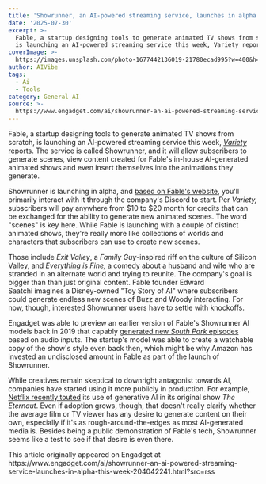 ```yaml
---
title: 'Showrunner, an AI-powered streaming service, launches in alpha this week'
date: '2025-07-30'
excerpt: >-
  Fable, a startup designing tools to generate animated TV shows from scratch,
  is launching an AI-powered streaming service this week, Variety reports....
coverImage: >-
  https://images.unsplash.com/photo-1677442136019-21780ecad995?w=400&h=200&fit=crop&auto=format
author: AIVibe
tags:
  - Ai
  - Tools
category: General AI
source: >-
  https://www.engadget.com/ai/showrunner-an-ai-powered-streaming-service-launches-in-alpha-this-week-204042241.html?src=rss
---
```

<p>Fable, a startup designing tools to generate animated TV shows from scratch, is launching an AI-powered streaming service this week, <a data-i13n="elm:context_link;elmt:doNotAffiliate;cpos:1;pos:1" class="no-affiliate-link" href="https://variety.com/2025/digital/news/netflix-of-ai-amazon-invests-fable-showrunner-launch-1236471989/"><em>Variety </em>reports</a>. The service is called Showrunner, and it will allow subscribers to generate scenes, view content created for Fable&#39;s in-house AI-generated animated shows and even insert themselves into the animations they generate.</p>
<p>Showrunner is launching in alpha, and <a data-i13n="elm:context_link;elmt:doNotAffiliate;cpos:2;pos:1" class="no-affiliate-link" href="https://www.showrunner.xyz/">based on Fable&#39;s website</a>, you&#39;ll primarily interact with it through the company&#39;s Discord to start. Per <em>Variety, </em>subscribers will pay anywhere from $10 to $20 month for credits that can be exchanged for the ability to generate new animated scenes. The word &quot;scenes&quot; is key here. While Fable is launching with a couple of distinct animated shows, they&#39;re really more like collections of worlds and characters that subscribers can use to create new scenes.&nbsp;</p>
<span id="end-legacy-contents"></span><p>Those include <em>Exit Valley</em>, a <em>Family Guy</em>-inspired riff on the culture of Silicon Valley, and <em>Everything is Fine, </em>a comedy about a husband and wife who are stranded in an alternate world and trying to reunite. The company&#39;s goal is bigger than than just original content. Fable founder Edward Saatchi<em>&nbsp;</em>imagines a Disney-owned &quot;Toy Story of AI&quot; where subscribers could generate endless new scenes of Buzz and Woody interacting. For now, though, interested Showrunner users have to settle with knockoffs.</p>
<p>Engadget was able to preview an earlier version of Fable&#39;s Showrunner AI models back in 2019 that capably <a data-i13n="elm:context_link;elmt:doNotAffiliate;cpos:3;pos:1" class="no-affiliate-link" href="https://www.engadget.com/the-simulation-ai-put-me-in-a-south-park-episode-170002565.html">generated new <em>South Park</em> episodes</a> based on audio inputs. The startup&#39;s model was able to create a watchable copy of the show&#39;s style even back then, which might be why Amazon has invested an undisclosed amount in Fable as part of the launch of Showrunner.&nbsp;</p>
<p>While creatives remain skeptical to downright antagonist towards AI, companies have started using it more publicly in production. For example, <a data-i13n="elm:context_link;elmt:doNotAffiliate;cpos:4;pos:1" class="no-affiliate-link" href="https://www.engadget.com/entertainment/streaming/netflix-is-already-using-generative-ai-in-its-original-shows-201209502.html">Netflix recently touted</a> its use of generative AI in its original show <em>The Eternaut</em>. Even if adoption grows, though, that doesn&#39;t really clarify whether the average film or TV viewer has any desire to generate content on their own, especially if it&#39;s as rough-around-the-edges<em>&nbsp;</em>as most AI-generated media is. Besides being a public demonstration of Fable&#39;s tech, Showrunner seems like a test to see if that desire is even there.</p>This article originally appeared on Engadget at https://www.engadget.com/ai/showrunner-an-ai-powered-streaming-service-launches-in-alpha-this-week-204042241.html?src=rss
